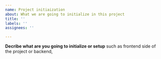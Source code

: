 ```yaml
---
name: Project initiaization
about: What we are going to initialize in this project
title: ''
labels: ''
assignees: ''

---
```


**Decribe what are you going to initialize or setup**
such as frontend side of the project or backend,
